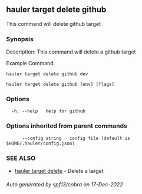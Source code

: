 ## hauler target delete github

This command will delete github target

### Synopsis


Description:
This command will delete a github target

Example Command:
```
hauler target delete github dev
```
		

```
hauler target delete github [env] [flags]
```

### Options

```
  -h, --help   help for github
```

### Options inherited from parent commands

```
      --config string   config file (default is $HOME/.hauler/config.json)
```

### SEE ALSO

* [hauler target delete](hauler_target_delete.md)	 - Delete a target

###### Auto generated by spf13/cobra on 17-Dec-2022
